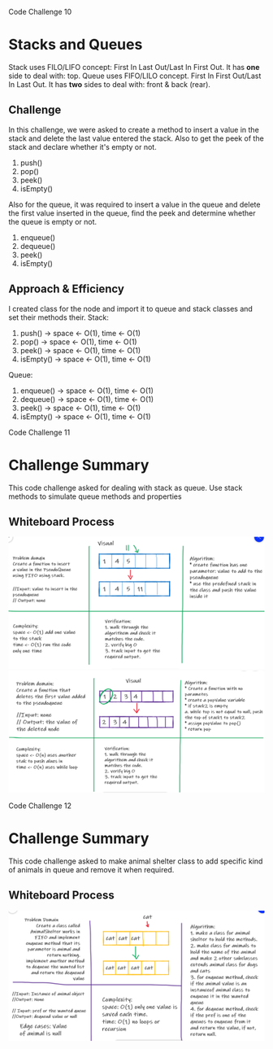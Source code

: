 Code Challenge 10

# Stacks and Queues

Stack uses FILO/LIFO concept: First In Last Out/Last In First Out. It has **one** side to deal with: top.
Queue uses FIFO/LILO concept. First In First Out/Last In Last Out. It has **two** sides to deal with: front & back (rear).

## Challenge
In this challenge, we were asked to create a method to insert a value in the stack and delete the last value entered the stack. Also to get the peek of the stack and declare whether it's empty or not.
1. push()
2. pop()
3. peek()
4. isEmpty()

Also for the queue, it was required to insert a value in the queue and delete the first value inserted in the queue, find the peek and determine whether the queue is empty or not.
1. enqueue()
2. dequeue()
3. peek()
4. isEmpty()

## Approach & Efficiency
I created class for the node and import it to queue and stack classes and set their methods their.
Stack:
1. push() -> space <- O(1), time <- O(1)
2. pop() -> space <- O(1), time <- O(1)
3. peek() -> space <- O(1), time <- O(1)
4. isEmpty() -> space <- O(1), time <- O(1)

Queue:
1. enqueue() -> space <- O(1), time <- O(1)
2. dequeue() -> space <- O(1), time <- O(1)
3. peek() -> space <- O(1), time <- O(1)
4. isEmpty() -> space <- O(1), time <- O(1)

Code Challenge 11

# Challenge Summary
This code challenge asked for dealing with stack as queue. Use stack methods to simulate queue methods and properties

## Whiteboard Process
![](./assests/1.png)
![](./assests/2.png)


Code Challenge 12

# Challenge Summary
This code challenge asked to make animal shelter class to add specific kind of animals in queue and remove it when required.

## Whiteboard Process
![](./assests/3.png)
